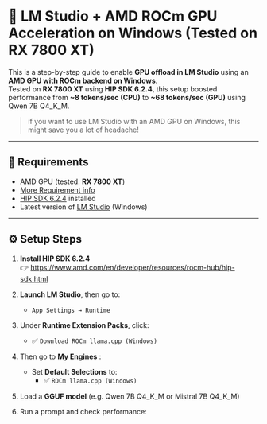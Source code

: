 # 🚀 LM Studio + AMD ROCm GPU Acceleration on Windows (Tested on RX 7800 XT)

This is a step-by-step guide to enable **GPU offload in LM Studio** using an **AMD GPU with ROCm backend on Windows**.  
Tested on **RX 7800 XT** using **HIP SDK 6.2.4**, this setup boosted performance from **~8 tokens/sec (CPU)** to **~68 tokens/sec (GPU)** using Qwen 7B Q4_K_M.

> if you want to use LM Studio with an AMD GPU on Windows, this might save you a lot of headache!

---

## 🧰 Requirements

- AMD GPU (tested: **RX 7800 XT**)
- [More Requirement info](https://rocm.docs.amd.com/projects/install-on-windows/en/latest/reference/system-requirements.html)
- [HIP SDK 6.2.4](https://www.amd.com/en/developer/resources/rocm-hub/hip-sdk.html) installed
- Latest version of [LM Studio](https://lmstudio.ai) (Windows)

---

## ⚙️ Setup Steps

1. **Install HIP SDK 6.2.4**  
   👉 https://www.amd.com/en/developer/resources/rocm-hub/hip-sdk.html

2. **Launch LM Studio**, then go to:
   - `App Settings → Runtime`

3. Under **Runtime Extension Packs**, click:
   - ✅ `Download ROCm llama.cpp (Windows)`

4. Then go to **My Engines** :
   - Set **Default Selections** to:
     - ✅ `ROCm llama.cpp (Windows)`

5. Load a **GGUF model** (e.g. Qwen 7B Q4_K_M or Mistral 7B Q4_K_M)

6. Run a prompt and check performance:
